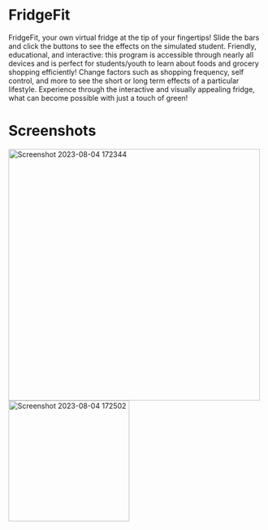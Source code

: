 # FridgeFit

FridgeFit, your own virtual fridge at the tip of your fingertips! Slide the bars and click the buttons to see the effects on the simulated student. Friendly, educational, and interactive: this program is accessible through nearly all devices and is perfect for students/youth to learn about foods and grocery shopping efficiently!  Change factors such as shopping frequency, self control, and more to see the short or long term effects of a particular lifestyle. Experience through the interactive and visually appealing fridge, what can become possible with just a touch of green!

# Screenshots
<img width="495" alt="Screenshot 2023-08-04 172344" src="https://github.com/Timmylu414/FridgeFit/assets/75452456/1a2ccd41-725e-44d9-a9b5-06bf46d21ee6">
<img width="238" alt="Screenshot 2023-08-04 172502" src="https://github.com/Timmylu414/FridgeFit/assets/75452456/dcfa991f-7f53-4bee-98cd-2c8d78c750e9">



